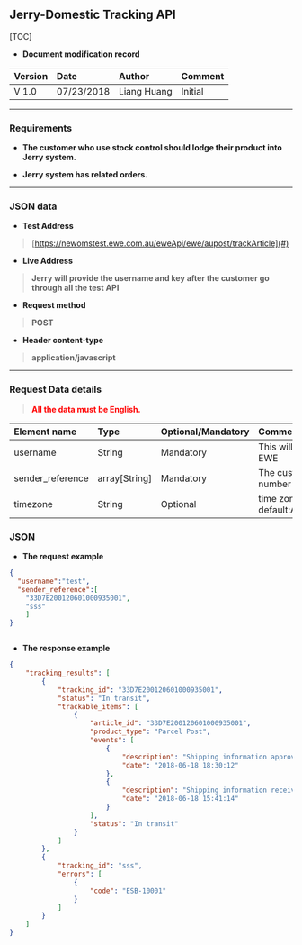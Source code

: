 ## Jerry-Domestic Tracking API

[TOC]

- **Document modification record**

> 
| Version      | Date         | Author      | Comment   |
|:-------   |:-------       |:-------       |:-------|
|V 1.0	    |   07/23/2018 |	Liang Huang    |	Initial               |             





---


###  Requirements

*	**The customer who use stock control should lodge their product into Jerry system.**
>
*	**Jerry system has related orders.**


---
###  JSON data

- **Test Address**
> [https://newomstest.ewe.com.au/eweApi/ewe/aupost/trackArticle](#)

- **Live Address**
> **Jerry will provide the username and key after the customer go through all the test API**

- **Request method** 
>**POST**

- **Header content-type** 
>**application/javascript**

---
### Request Data details

><font color=red>**All the data must be English.**</font> 

| Element name      |     Type  |   Optional/Mandatory   | Comments |
| :-------- | :--------| :------ | :------ |
| username|  String    |  Mandatory     |This will provided by EWE |
|sender_reference|array[String]|Mandatory|The customer reference number|
|timezone|String|Optional|time zone default:Australia/Sydney|




### JSON
>    
* **The request example**
```json 
{
  "username":"test",
  "sender_reference":[
    "33D7E200120601000935001",
    "sss"
    ]
}



```
* **The response example**

```json
{
    "tracking_results": [
        {
            "tracking_id": "33D7E200120601000935001",
            "status": "In transit",
            "trackable_items": [
                {
                    "article_id": "33D7E200120601000935001",
                    "product_type": "Parcel Post",
                    "events": [
                        {
                            "description": "Shipping information approved by Australia Post",
                            "date": "2018-06-18 18:30:12"
                        },
                        {
                            "description": "Shipping information received by Australia Post",
                            "date": "2018-06-18 15:41:14"
                        }
                    ],
                    "status": "In transit"
                }
            ]
        },
        {
            "tracking_id": "sss",
            "errors": [
                {
                    "code": "ESB-10001"
                }
            ]
        }
    ]
}


```


